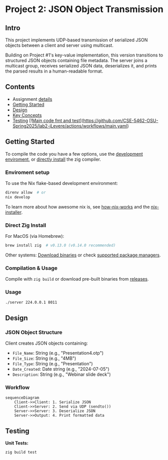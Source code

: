 # Project 2: JSON Object Transmission

## Intro

This project implements UDP-based transmission of serialized JSON objects between a client and server using multicast. 

Building on Project \#1's key-value implementation, this version transitions to structured JSON objects containing file metadata. The server joins a multicast group, receives serialized JSON data, deserializes it, and prints the parsed results in a human-readable format.


## Contents
- Assignment [details](ASSIGNMENT.md)
- [Getting Started](#getting-started)
- [Design](#design)
- [Key Concepts](#key-concepts)
- [Testing](#testing) [\![Main code fmt and test](https://github.com/CSE-5462-OSU-Spring2025/lab2-jLevere/actions/workflows/main.yaml/badge.svg)](https://github.com/CSE-5462-OSU-Spring2025/lab2-jLevere/actions/workflows/main.yaml)


## Getting Started


To compile the code you have a few options, use the [development enviroment](#enviroment-setup), or [directly install](#direct-zig-install) the zig compiler.

### Enviroment setup

To use the Nix flake-based development environment:
```bash
direnv allow  # or
nix develop
```

To learn more about how awesome nix is, see [how-nix-works](https://nixos.org/guides/how-nix-works/) and the [nix-installer](https://github.com/DeterminateSystems/nix-installer).

### Direct Zig Install

For MacOS (via Homebrew):
```bash
brew install zig  # v0.13.0 (v0.14.0 recommended)
```
Other systems: [Download binaries](https://ziglang.org/learn/getting-started/) or check [supported package managers](https://github.com/ziglang/zig/wiki/Install-Zig-from-a-Package-Manager).

### Compilation & Usage

Compile with `zig build` or download pre-built binaries from [releases](https://github.com/CSE-5462-OSU-Spring2025/lab2-jLevere/releases/latest/).

### Usage


```
./server 224.0.0.1 8011
```

## Design

### JSON Object Structure
Client creates JSON objects containing:
- `File_Name`: String (e.g., "Presentation4.otp")
- `File_Size`: String (e.g., "4MB")
- `File_Type`: String (e.g., "Presentation")
- `Date_Created`: Date string (e.g., "2024-07-05")
- `Description`: String (e.g., "Webinar slide deck")


### Workflow
```mermaid
sequenceDiagram
    Client->>Client: 1. Serialize JSON
    Client->>Server: 2. Send via UDP (sendto())
    Server->>Server: 3. Deserialize JSON
    Server->>Output: 4. Print formatted data
```

## Testing
**Unit Tests:**
```bash
zig build test
```

